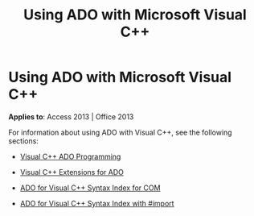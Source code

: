 ﻿---
title: Using ADO with Microsoft Visual C++
TOCTitle: Using ADO with Microsoft Visual C++
ms:assetid: 80ba75d4-5c93-e79f-59a8-59abf091d3b6
ms:mtpsurl: https://msdn.microsoft.com/library/JJ249548(v=office.15)
ms:contentKeyID: 48545930
ms.date: 09/18/2015
mtps_version: v=office.15
---

# Using ADO with Microsoft Visual C++


**Applies to**: Access 2013 | Office 2013

For information about using ADO with Visual C++, see the following sections:

  - [Visual C++ ADO Programming](visual-c-ado-programming.md)

  - [Visual C++ Extensions for ADO](visual-c-extensions-for-ado.md)

  - [ADO for Visual C++ Syntax Index for COM](https://msdn.microsoft.com/library/jj250140\(v=office.15\))

  - [ADO for Visual C++ Syntax Index with \#import](https://msdn.microsoft.com/library/jj249409\(v=office.15\))

